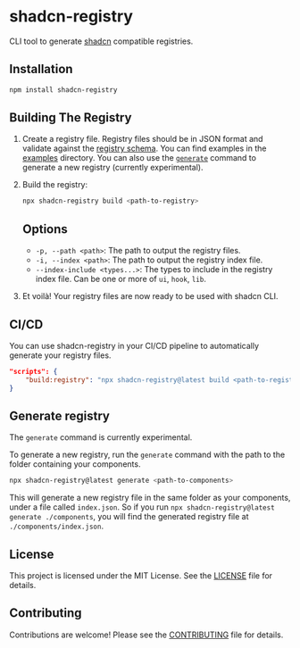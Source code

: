 # shadcn-registry

CLI tool to generate [shadcn](https://ui.shadcn.com/) compatible registries.

## Installation

```bash
npm install shadcn-registry
```

## Building The Registry

1. Create a registry file. Registry files should be in JSON format and validate against the [registry schema](./src/registry/registry.schema.ts). You can find examples in the [examples](./examples) directory. You can also use the [`generate`](#generate-registry) command to generate a new registry (currently experimental).

2. Build the registry:
    ```bash
    npx shadcn-registry build <path-to-registry>
    ```

    ## Options

    - `-p, --path <path>`: The path to output the registry files.
    - `-i, --index <path>`: The path to output the registry index file.
    - `--index-include <types...>`: The types to include in the registry index file. Can be one or more of `ui`, `hook`, `lib`.

3. Et voilà! Your registry files are now ready to be used with shadcn CLI.


## CI/CD

You can use shadcn-registry in your CI/CD pipeline to automatically generate your registry files.

```json
"scripts": {
    "build:registry": "npx shadcn-registry@latest build <path-to-registry>"
}
```


## Generate registry

The `generate` command is currently experimental.

To generate a new registry, run the `generate` command with the path to the folder containing your components.

```bash
npx shadcn-registry@latest generate <path-to-components>
```

This will generate a new registry file in the same folder as your components, under a file called `index.json`.
So if you run `npx shadcn-registry@latest generate ./components`, you will find the generated registry file at `./components/index.json`.


## License

This project is licensed under the MIT License. See the [LICENSE](./LICENSE) file for details.

## Contributing

Contributions are welcome! Please see the [CONTRIBUTING](./CONTRIBUTING.md) file for details.
